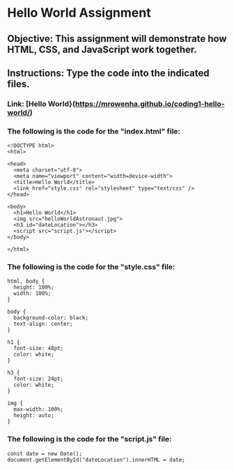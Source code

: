 # Hello World Assignment

## Objective: This assignment will demonstrate how HTML, CSS, and JavaScript work together.

## Instructions: Type the code into the indicated files.

### Link: [Hello World}(https://mrowenha.github.io/coding1-hello-world/)

### The following is the code for the "index.html" file:
```
<!DOCTYPE html>
<html>

<head>
  <meta charset="utf-8">
  <meta name="viewport" content="width=device-width">
  <title>Hello World</title>
  <link href="style.css" rel="stylesheet" type="text/css" />
</head>

<body>
  <h1>Hello World</h1>
  <img src="helloWorldAstronaut.jpg">
  <h3 id="dateLocation"></h3>
  <script src="script.js"></script> 
</body>

</html>
```
### The following is the code for the "style.css" file:
```
html, body {
  height: 100%;
  width: 100%;
}

body {
  background-color: black;
  text-align: center;
}

h1 {
  font-size: 48pt;
  color: white;
}

h3 {
  font-size: 24pt;
  color: white;
}

img {
  max-width: 100%;
  height: auto;
}
```
### The following is the code for the "script.js" file:
```
const date = new Date();
document.getElementById("dateLocation").innerHTML = date;
```
